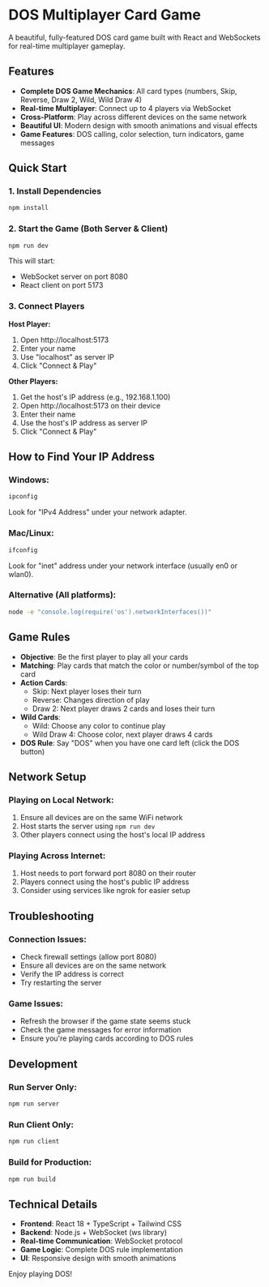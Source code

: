 # DOS Multiplayer Card Game

A beautiful, fully-featured DOS card game built with React and WebSockets for real-time multiplayer gameplay.

## Features

- **Complete DOS Game Mechanics**: All card types (numbers, Skip, Reverse, Draw 2, Wild, Wild Draw 4)
- **Real-time Multiplayer**: Connect up to 4 players via WebSocket
- **Cross-Platform**: Play across different devices on the same network
- **Beautiful UI**: Modern design with smooth animations and visual effects
- **Game Features**: DOS calling, color selection, turn indicators, game messages

## Quick Start

### 1. Install Dependencies
```bash
npm install
```

### 2. Start the Game (Both Server & Client)
```bash
npm run dev
```

This will start:
- WebSocket server on port 8080
- React client on port 5173

### 3. Connect Players

**Host Player:**
1. Open http://localhost:5173
2. Enter your name
3. Use "localhost" as server IP
4. Click "Connect & Play"

**Other Players:**
1. Get the host's IP address (e.g., 192.168.1.100)
2. Open http://localhost:5173 on their device
3. Enter their name
4. Use the host's IP address as server IP
5. Click "Connect & Play"

## How to Find Your IP Address

### Windows:
```bash
ipconfig
```
Look for "IPv4 Address" under your network adapter.

### Mac/Linux:
```bash
ifconfig
```
Look for "inet" address under your network interface (usually en0 or wlan0).

### Alternative (All platforms):
```bash
node -e "console.log(require('os').networkInterfaces())"
```

## Game Rules

- **Objective**: Be the first player to play all your cards
- **Matching**: Play cards that match the color or number/symbol of the top card
- **Action Cards**:
  - Skip: Next player loses their turn
  - Reverse: Changes direction of play
  - Draw 2: Next player draws 2 cards and loses their turn
- **Wild Cards**:
  - Wild: Choose any color to continue play
  - Wild Draw 4: Choose color, next player draws 4 cards
- **DOS Rule**: Say "DOS" when you have one card left (click the DOS button)

## Network Setup

### Playing on Local Network:
1. Ensure all devices are on the same WiFi network
2. Host starts the server using `npm run dev`
3. Other players connect using the host's local IP address

### Playing Across Internet:
1. Host needs to port forward port 8080 on their router
2. Players connect using the host's public IP address
3. Consider using services like ngrok for easier setup

## Troubleshooting

### Connection Issues:
- Check firewall settings (allow port 8080)
- Ensure all devices are on the same network
- Verify the IP address is correct
- Try restarting the server

### Game Issues:
- Refresh the browser if the game state seems stuck
- Check the game messages for error information
- Ensure you're playing cards according to DOS rules

## Development

### Run Server Only:
```bash
npm run server
```

### Run Client Only:
```bash
npm run client
```

### Build for Production:
```bash
npm run build
```

## Technical Details

- **Frontend**: React 18 + TypeScript + Tailwind CSS
- **Backend**: Node.js + WebSocket (ws library)
- **Real-time Communication**: WebSocket protocol
- **Game Logic**: Complete DOS rule implementation
- **UI**: Responsive design with smooth animations

Enjoy playing DOS!